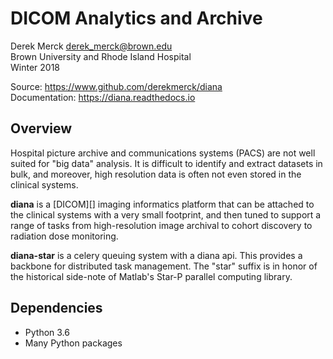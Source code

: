 # DICOM Analytics and Archive

Derek Merck <derek_merck@brown.edu>  
Brown University and Rhode Island Hospital  
Winter 2018

Source: <https://www.github.com/derekmerck/diana>  
Documentation: <https://diana.readthedocs.io>  


## Overview

Hospital picture archive and communications systems (PACS) are not well suited for "big data" analysis.  It is difficult to identify and extract datasets in bulk, and moreover, high resolution data is often not even stored in the clinical systems.

**diana** is a [DICOM][] imaging informatics platform that can be attached to the clinical systems with a very small footprint, and then tuned to support a range of tasks from high-resolution image archival to cohort discovery to radiation dose monitoring.

**diana-star** is a celery queuing system with a diana api.  This provides a backbone for distributed task management.  The "star" suffix is in honor of the historical side-note of Matlab's Star-P parallel computing library.


## Dependencies

- Python 3.6
- Many Python packages